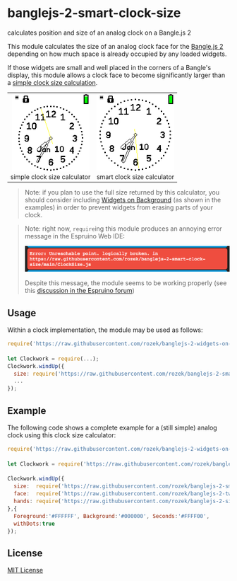 # banglejs-2-smart-clock-size #

calculates position and size of an analog clock on a Bangle.js 2

This module calculates the size of an analog clock face for the [Bangle.js 2](https://www.espruino.com/Bangle.js2) depending on how much space is already occupied by any loaded widgets.

If those widgets are small and well placed in the corners of a Bangle's display, this module allows a clock face to become significantly larger than a [simple clock size calculation](https://github.com/rozek/banglejs-2-simple-clock-size).

<table>
 <tr valign="top">
   <td align="center"><img src="simpleClockSize.png"><br>simple clock size calculator</td>
   <td align="center"><img src="smartClockSize.png"><br>smart clock size calculator</td>
 </tr>
</table>

> Note: if you plan to use the full size returned by this calculator, you should consider including [Widgets on Background](https://github.com/rozek/banglejs-2-widgets-on-background) (as shown in the examples) in order to prevent widgets from erasing parts of your clock.

> Note: right now, `require`ing this module produces an annoying error message in the Espruino Web IDE:
>
> ![](ErrorToast.png)
>
> Despite this message, the module seems to be working properly (see this [discussion in the Espruino forum](http://forum.espruino.com/conversations/371705/))

## Usage ##

Within a clock implementation, the module may be used as follows:

```javascript
require('https://raw.githubusercontent.com/rozek/banglejs-2-widgets-on-background/main/drawWidgets.js');

let Clockwork = require(...);
Clockwork.windUp({
  size: require('https://raw.githubusercontent.com/rozek/banglejs-2-smart-clock-size/main/ClockSize.js'),
  ...
});
```

## Example ##

The following code shows a complete example for a (still simple) analog clock using this clock size calculator:

```javascript
require('https://raw.githubusercontent.com/rozek/banglejs-2-widgets-on-background/main/drawWidgets.js');

let Clockwork = require('https://raw.githubusercontent.com/rozek/banglejs-2-simple-clockwork/main/Clockwork.js');

Clockwork.windUp({
  size:  require('https://raw.githubusercontent.com/rozek/banglejs-2-smart-clock-size/main/ClockSize.js'),
  face:  require('https://raw.githubusercontent.com/rozek/banglejs-2-twelve-numbered-clock-face/main/ClockFace.js'),
  hands: require('https://raw.githubusercontent.com/rozek/banglejs-2-simple-clock-hands/main/ClockHands.js'),
},{
  Foreground:'#FFFFFF', Background:'#000000', Seconds:'#FFFF00',
  withDots:true
});
```

## License ##

[MIT License](LICENSE.md)
